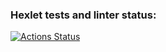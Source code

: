 ### Hexlet tests and linter status:
[![Actions Status](https://github.com/Almaz97rus/java-project-lvl1/workflows/hexlet-check/badge.svg)](https://github.com/Almaz97rus/java-project-lvl1/actions)